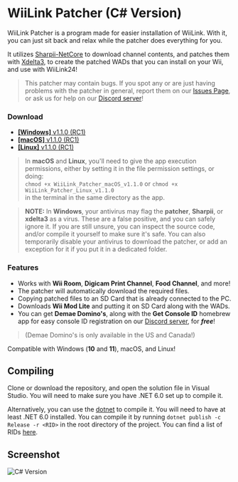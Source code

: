 # WiiLink Patcher (C# Version)

WiiLink Patcher is a program made for easier installation of WiiLink. With it, you can just sit back and relax while the patcher does everything for you.

It utilizes [Sharpii-NetCore](https://github.com/TheShadowEevee/Sharpii-NetCore) to download channel contents, and patches them with [Xdelta3](https://github.com/jmacd/xdelta), to create the patched WADs that you can install on your Wii, and use with WiiLink24!

>This patcher may contain bugs. If you spot any or are just having problems with the patcher in general, report them on our [Issues Page](https://github.com/WiiLink24/WiiLink24-Patcher/issues), or ask us for help on our [Discord server](https://discord.gg/wiilink)!

### Download
* [**[Windows]** v1.1.0 (RC1)](https://cdn.discordapp.com/attachments/253286648291393536/1088203561910947880/WiiLink_Patcher_Windows_v1.1.0.exe)
* [**[macOS]** v1.1.0 (RC1)](https://cdn.discordapp.com/attachments/253286648291393536/1088203562321977424/WiiLink_Patcher_macOS_v1.1.0)
* [**[Linux]** v1.1.0 (RC1)](https://cdn.discordapp.com/attachments/253286648291393536/1088203562762391702/WiiLink_Patcher_Linux_v1.1.0)


>In **macOS** and **Linux**, you'll need to give the app execution permissions, either by setting it in the file permission settings, or doing:<br>`chmod +x WiiLink_Patcher_macOS_v1.1.0` or `chmod +x WiiLink_Patcher_Linux_v1.1.0`<br> in the terminal in the same directory as the app.

>**NOTE:** In **Windows**, your antivirus may flag the **patcher**, **Sharpii**, or **xdelta3** as a virus. These are a false positive, and you can safely ignore it. If you are still unsure, you can inspect the source code, and/or compile it yourself to make sure it's safe. You can also temporarily disable your antivirus to download the patcher, or add an exception for it if you put it in a dedicated folder.

### Features
* Works with **Wii Room**, **Digicam Print Channel**, **Food Channel**, and more!
* The patcher will automatically download the required files.
* Copying patched files to an SD Card that is already connected to the PC.
* Downloads **Wii Mod Lite** and putting it on SD Card along with the WADs.
* You can get **Demae Domino's**, along with the **Get Console ID** homebrew app for easy console ID registration on our [Discord server](https://discord.gg/wiilink), for ***free***!
>(Demae Domino's is only available in the US and Canada!)

Compatible with Windows (**10** and **11**), macOS, and Linux!

## Compiling

Clone or download the repository, and open the solution file in Visual Studio. You will need to make sure you have .NET 6.0 set up to compile it.

Alternatively, you can use the [dotnet](https://dotnet.microsoft.com) to compile it. You will need to have at least .NET 6.0 installed. You can compile it by running `dotnet publish -c Release -r <RID>` in the root directory of the project. You can find a list of RIDs [here](https://docs.microsoft.com/en-us/dotnet/core/rid-catalog).

## Screenshot
![C# Version](https://imgur.com/SIR3QUk.png)
